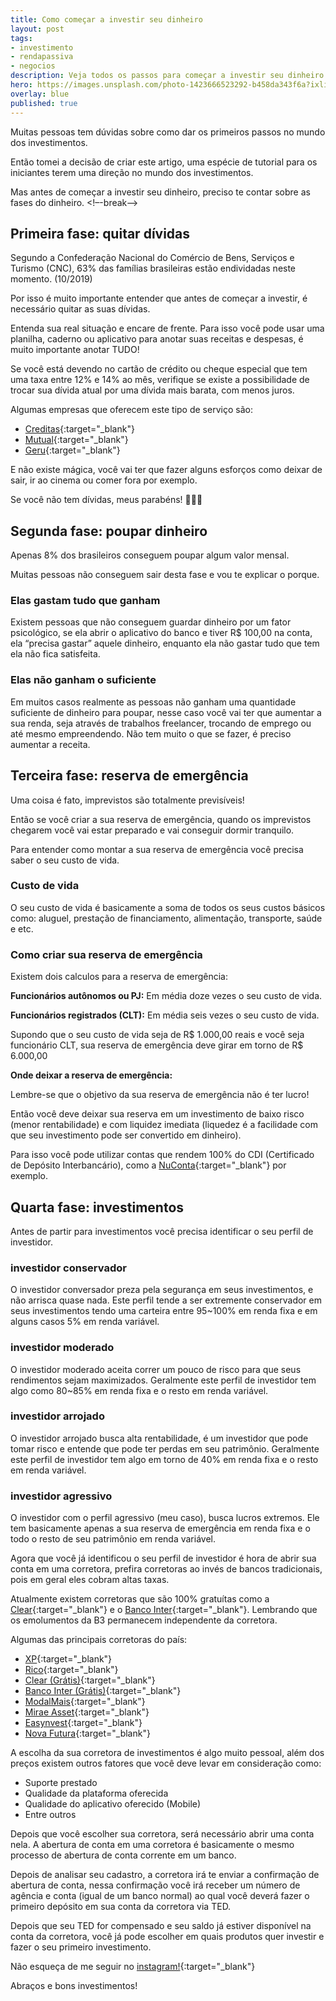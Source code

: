 ```yaml
---
title: Como começar a investir seu dinheiro
layout: post
tags:
- investimento
- rendapassiva
- negocios
description: Veja todos os passos para começar a investir seu dinheiro.
hero: https://images.unsplash.com/photo-1423666523292-b458da343f6a?ixlib=rb-1.2.1&ixid=eyJhcHBfaWQiOjEyMDd9&auto=format&fit=crop&w=2253&q=80
overlay: blue
published: true
---
```


Muitas pessoas tem dúvidas sobre como dar os primeiros passos no mundo dos investimentos.

Então tomei a decisão de criar este artigo, uma espécie de tutorial para os iniciantes terem uma direção no mundo dos investimentos.

Mas antes de começar a investir seu dinheiro, preciso te contar sobre as fases do dinheiro.
<!–-break-–>

## Primeira fase: quitar dívidas

Segundo a Confederação Nacional do Comércio de Bens, Serviços e Turismo (CNC), 63% das famílias brasileiras estão endividadas neste momento. (10/2019)

Por isso é muito importante entender que antes de começar a investir, é necessário quitar as suas dívidas.

Entenda sua real situação e encare de frente. Para isso você pode usar uma planilha, caderno ou aplicativo para anotar suas receitas e despesas, é muito importante anotar TUDO!

Se você está devendo no cartão de crédito ou cheque especial que tem uma taxa entre 12% e 14% ao mês, verifique se existe a possibilidade de trocar sua dívida atual por uma dívida mais barata, com menos juros.

Algumas empresas que oferecem este tipo de serviço são:
* [Creditas](https://creditas.com.br){:target="_blank"}
* [Mutual](https://mutual.club){:target="_blank"}
* [Geru](https://geru.com.br){:target="_blank"}

E não existe mágica, você vai ter que fazer alguns esforços como deixar de sair, ir ao cinema ou comer fora por exemplo.

Se você não tem dívidas, meus parabéns! 👏👏👏

## Segunda fase: poupar dinheiro
Apenas 8% dos brasileiros conseguem poupar algum valor mensal.

Muitas pessoas não conseguem sair desta fase e vou te explicar o porque.

### Elas gastam tudo que ganham
Existem pessoas que não conseguem guardar dinheiro por um fator psicológico, se ela abrir o aplicativo do banco e tiver R$ 100,00 na conta, ela “precisa gastar” aquele dinheiro, enquanto ela não gastar tudo que tem ela não fica satisfeita.

### Elas não ganham o suficiente
Em muitos casos realmente as pessoas não ganham uma quantidade suficiente de dinheiro para poupar, nesse caso você vai ter que aumentar a sua renda, seja através de trabalhos freelancer, trocando de emprego ou até mesmo empreendendo. Não tem muito o que se fazer, é preciso aumentar a receita.

## Terceira fase: reserva de emergência

Uma coisa é fato, imprevistos são totalmente previsíveis!

Então se você criar a sua reserva de emergência, quando os imprevistos chegarem você vai estar preparado e vai conseguir dormir tranquilo.

Para entender como montar a sua reserva de emergência você precisa saber o seu custo de vida.

### Custo de vida
O seu custo de vida é basicamente a soma de todos os seus custos básicos como: aluguel, prestação de financiamento, alimentação, transporte, saúde e etc.

### Como criar sua reserva de emergência

Existem dois calculos para a reserva de emergência:

**Funcionários autônomos ou PJ:**
Em média doze vezes o seu custo de vida.

**Funcionários registrados (CLT):**
Em média seis vezes o seu custo de vida.

Supondo que o seu custo de vida seja de R$ 1.000,00 reais e você seja funcionário CLT, sua reserva de emergência deve girar em torno de R$ 6.000,00

**Onde deixar a reserva de emergência:**

Lembre-se que o objetivo da sua reserva de emergência não é ter lucro!

Então você deve deixar sua reserva em um investimento de baixo risco (menor rentabilidade) e com liquidez imediata (liquedez é a facilidade com que seu investimento pode ser convertido em dinheiro).

Para isso você pode utilizar contas que rendem 100% do CDI (Certificado de Depósito Interbancário), como a [NuConta](https://nubank.com.br/nuconta/){:target="_blank"} por exemplo.

## Quarta fase: investimentos

Antes de partir para investimentos você precisa identificar o seu perfil de investidor.

### investidor conservador
O investidor conversador preza pela segurança em seus investimentos, e não arrisca quase nada. Este perfil tende a ser extremente conservador em seus investimentos tendo uma carteira entre 95~100% em renda fixa e em alguns casos 5% em renda variável.

### investidor moderado
O investidor moderado aceita correr um pouco de risco para que seus rendimentos sejam maximizados. Geralmente este perfil de investidor tem algo como 80~85% em renda fixa e o resto em renda variável.

### investidor arrojado
O investidor arrojado busca alta rentabilidade, é um investidor que pode tomar risco e entende que pode ter perdas em seu patrimônio. Geralmente este perfil de investidor tem algo em torno de 40% em renda fixa e o resto em renda variável.

### investidor agressivo
O investidor com o perfil agressivo (meu caso), busca lucros extremos. Ele tem basicamente apenas a sua reserva de emergência em renda fixa e o todo o resto de seu patrimônio em renda variável.

Agora que você já identificou o seu perfil de investidor é hora de abrir sua conta em uma corretora, prefira corretoras ao invés de bancos tradicionais, pois em geral eles cobram altas taxas.

Atualmente existem corretoras que são 100% gratuítas como a [Clear](https://www.clear.com.br/){:target="_blank"} e o [Banco Inter](https://www.bancointer.com.br/){:target="_blank"}. Lembrando que os emolumentos da B3 permanecem independente da corretora.

Algumas das principais corretoras do país:

* [XP](https://www.xpi.com.br/){:target="_blank"}
* [Rico](https://www.rico.com.vc/){:target="_blank"}
* [Clear (Grátis)](https://www.clear.com.br/){:target="_blank"}
* [Banco Inter (Grátis)](https://www.bancointer.com.br/){:target="_blank"}
* [ModalMais](https://www.modalmais.com.br/){:target="_blank"}
* [Mirae Asset](https://corretora.miraeasset.com.br/){:target="_blank"}
* [Easynvest](https://www.easynvest.com.br/){:target="_blank"}
* [Nova Futura](https://www.novafutura.com.br/){:target="_blank"}

A escolha da sua corretora de investimentos é algo muito pessoal, além dos preços existem outros fatores que você deve levar em consideração como:
* Suporte prestado
* Qualidade da plataforma oferecida
* Qualidade do aplicativo oferecido (Mobile)
* Entre outros

Depois que você escolher sua corretora, será necessário abrir uma conta nela. A abertura de conta em uma corretora é basicamente o mesmo processo de abertura de conta corrente em um banco.

Depois de analisar seu cadastro, a corretora irá te enviar a confirmação de abertura de conta, nessa confirmação você irá receber um número de agência e conta (igual de um banco normal) ao qual você deverá fazer o primeiro depósito em sua conta da corretora via TED.

Depois que seu TED for compensado e seu saldo já estiver disponível na conta da corretora, você já pode escolher em quais produtos quer investir e fazer o seu primeiro investimento.

Não esqueça de me seguir no [instagram!](https://www.instagram.com/paulocastellano){:target="_blank"}

Abraços e bons investimentos!